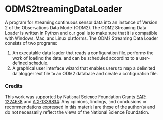 ODMS2treamingDataLoader
======================

A program for streaming continuous sensor data into an instance of Version 2 of the Observations Data Model (ODM2). The ODM2 Streaming Data Loader is written in Python and our goal is to make sure that it is compatible with Windows, Mac, and Linux platforms. The ODM2 Streaming Data Loader consists of two programs:

1. An executable data loader that reads a configuration file, performs the work of loading the data, and can be scheduled according to a user-defined schedule.
2. A graphical user interface wizard that enables users to map a delimited datalogger text file to an ODM2 database and create a configuration file.

### Credits

This work was supported by National Science Foundation Grants [EAR-1224638](http://www.nsf.gov/awardsearch/showAward?AWD_ID=1224638) and [ACI-1339834](http://www.nsf.gov/awardsearch/showAward?AWD_ID=1339834). Any opinions, findings, and conclusions or recommendations expressed in this material are those of the author(s) and do not necessarily reflect the views of the National Science Foundation. 
